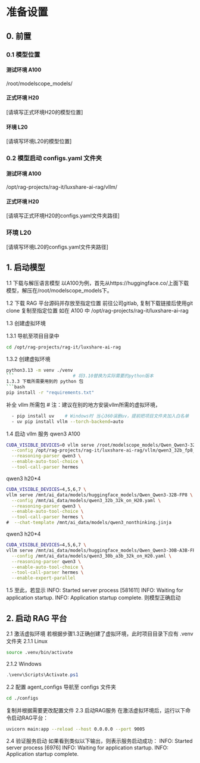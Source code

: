 # 准备设置
## 0. 前置
### 0.1 模型位置
#### 测试环境 A100
/root/modelscope_models/
#### 正式环境 H20
[请填写正式环境H20的模型位置]

#### 环境 L20
[请填写环境L20的模型位置]


### 0.2 模型启动 configs.yaml 文件夹
#### 测试环境 A100
/opt/rag-projects/rag-it/luxshare-ai-rag/vllm/
#### 正式环境 H20
[请填写正式环境H20的configs.yaml文件夹路径]

### 环境 L20
[请填写环境L20的configs.yaml文件夹路径]

## 1. 启动模型
1.1 下载与解压语言模型
以A100为例，首先从https://huggingface.co/上面下载模型，解压在/root/modelscope_models下。

1.2 下载 RAG 平台源码并存放至指定位置
前往公司gitlab, 复制下载链接后使用git clone 复制至指定位置 如在 A100 中 /opt/rag-projects/rag-it/luxshare-ai-rag

1.3 创建虚拟环境

1.3.1 导航至项目目录中

```bash
cd /opt/rag-projects/rag-it/luxshare-ai-rag
```
1.3.2 创建虚拟环境  
```bash
python3.13 -m venv ./venv
```                      # 将3.10替换为实际需要的python版本
1.3.3 下载所需要用到的 python 包  
```bash
pip install -r "requirements.txt"
```
 补全 vllm 所需包    # 注：建议在别的地方安装vllm所需的虚拟环境，
```bash
  - pip install uv    # Windows时 当心360误删uv，提前把项目文件夹加入白名单
  - uv pip install vllm --torch-backend=auto
```
1.4 启动 vllm 服务
qwen3 A100
```bash
CUDA_VISIBLE_DEVICES=0 vllm serve /root/modelscope_models/Qwen_Qwen3-32B-FP8 \
  --config /opt/rag-projects/rag-it/luxshare-ai-rag/vllm/qwen3_32b_fp8_a100.yaml \
  --reasoning-parser qwen3 \
  --enable-auto-tool-choice \
  --tool-call-parser hermes
```
qwen3 h20*4
```bash
CUDA_VISIBLE_DEVICES=4,5,6,7 \
vllm serve /mnt/ai_data/models/huggingface_models/Qwen_Qwen3-32B-FP8 \
  --config /mnt/ai_data/models/qwen3_32b_32k_on_H20.yaml \
  --reasoning-parser qwen3 \
  --enable-auto-tool-choice \
  --tool-call-parser hermes \
#  --chat-template /mnt/ai_data/models/qwen3_nonthinking.jinja
```

qwen3 h20*4
```bash
CUDA_VISIBLE_DEVICES=4,5,6,7 \
vllm serve /mnt/ai_data/models/huggingface_models/Qwen_Qwen3-30B-A3B-FP8 \
  --config /mnt/ai_data/models/qwen3_30b_a3b_32k_on_H20.yaml \
  --reasoning-parser qwen3 \
  --enable-auto-tool-choice \
  --tool-call-parser hermes \
  --enable-expert-parallel
```

1.5 至此，若显示
INFO:     Started server process [581611]
INFO:     Waiting for application startup.
INFO:     Application startup complete.
则模型正确启动

## 2. 启动 RAG 平台
2.1 激活虚拟环境
若根据步骤1.3正确创建了虚拟环境，此时项目目录下应有 .venv 文件夹
2.1.1 Linux
```bash
source .venv/bin/activate
```
2.1.2 Windows
```powershell
.\venv\Scripts\Activate.ps1
```

2.2 配置 agent_configs
导航至 configs 文件夹  
```bash
cd ./configs
```
复制并根据需要更改配置文件 
2.3 启动RAG服务
在激活虚拟环境后，运行以下命令启动RAG平台：
```bash
uvicorn main:app --reload --host 0.0.0.0 --port 9005
``` 

2.4 验证服务启动
如果看到类似以下输出，则表示服务启动成功：
INFO:     Started server process [6976]
INFO:     Waiting for application startup.
INFO:     Application startup complete.
